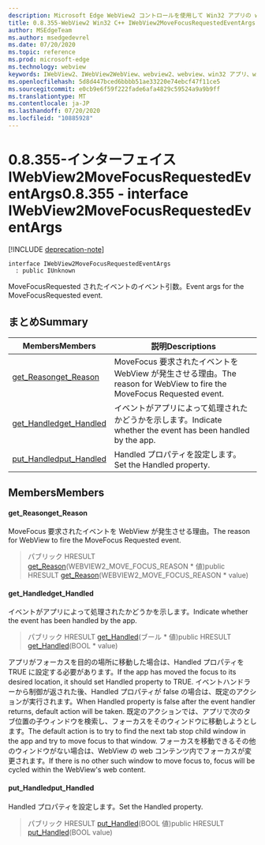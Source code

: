 ```yaml
---
description: Microsoft Edge WebView2 コントロールを使用して Win32 アプリの web コンテンツをホストする
title: 0.8.355-WebView2 Win32 C++ IWebView2MoveFocusRequestedEventArgs
author: MSEdgeTeam
ms.author: msedgedevrel
ms.date: 07/20/2020
ms.topic: reference
ms.prod: microsoft-edge
ms.technology: webview
keywords: IWebView2、IWebView2WebView、webview2、webview、win32 アプリ、win32、edge
ms.openlocfilehash: 5d8d447bced6bbbb51ae33220e74ebcf47f11ce5
ms.sourcegitcommit: e0cb9e6f59f222fade6afa4829c59524a9a9b9ff
ms.translationtype: MT
ms.contentlocale: ja-JP
ms.lasthandoff: 07/20/2020
ms.locfileid: "10885928"
---
```

# <span data-ttu-id="72187-104">0.8.355-インターフェイス IWebView2MoveFocusRequestedEventArgs</span><span class="sxs-lookup"><span data-stu-id="72187-104">0.8.355 - interface IWebView2MoveFocusRequestedEventArgs</span></span> 

[!INCLUDE [deprecation-note](../../includes/deprecation-note.md)]

```
interface IWebView2MoveFocusRequestedEventArgs
  : public IUnknown
```

<span data-ttu-id="72187-105">MoveFocusRequested されたイベントのイベント引数。</span><span class="sxs-lookup"><span data-stu-id="72187-105">Event args for the MoveFocusRequested event.</span></span>

## <span data-ttu-id="72187-106">まとめ</span><span class="sxs-lookup"><span data-stu-id="72187-106">Summary</span></span>

 <span data-ttu-id="72187-107">Members</span><span class="sxs-lookup"><span data-stu-id="72187-107">Members</span></span>                        | <span data-ttu-id="72187-108">説明</span><span class="sxs-lookup"><span data-stu-id="72187-108">Descriptions</span></span>
--------------------------------|---------------------------------------------
[<span data-ttu-id="72187-109">get_Reason</span><span class="sxs-lookup"><span data-stu-id="72187-109">get_Reason</span></span>](#get_reason) | <span data-ttu-id="72187-110">MoveFocus 要求されたイベントを WebView が発生させる理由。</span><span class="sxs-lookup"><span data-stu-id="72187-110">The reason for WebView to fire the MoveFocus Requested event.</span></span>
[<span data-ttu-id="72187-111">get_Handled</span><span class="sxs-lookup"><span data-stu-id="72187-111">get_Handled</span></span>](#get_handled) | <span data-ttu-id="72187-112">イベントがアプリによって処理されたかどうかを示します。</span><span class="sxs-lookup"><span data-stu-id="72187-112">Indicate whether the event has been handled by the app.</span></span>
[<span data-ttu-id="72187-113">put_Handled</span><span class="sxs-lookup"><span data-stu-id="72187-113">put_Handled</span></span>](#put_handled) | <span data-ttu-id="72187-114">Handled プロパティを設定します。</span><span class="sxs-lookup"><span data-stu-id="72187-114">Set the Handled property.</span></span>

## <span data-ttu-id="72187-115">Members</span><span class="sxs-lookup"><span data-stu-id="72187-115">Members</span></span>

#### <span data-ttu-id="72187-116">get_Reason</span><span class="sxs-lookup"><span data-stu-id="72187-116">get_Reason</span></span> 

<span data-ttu-id="72187-117">MoveFocus 要求されたイベントを WebView が発生させる理由。</span><span class="sxs-lookup"><span data-stu-id="72187-117">The reason for WebView to fire the MoveFocus Requested event.</span></span>

> <span data-ttu-id="72187-118">パブリック HRESULT [get_Reason](#get_reason)(WEBVIEW2_MOVE_FOCUS_REASON \* 値)</span><span class="sxs-lookup"><span data-stu-id="72187-118">public HRESULT [get_Reason](#get_reason)(WEBVIEW2_MOVE_FOCUS_REASON \* value)</span></span>

#### <span data-ttu-id="72187-119">get_Handled</span><span class="sxs-lookup"><span data-stu-id="72187-119">get_Handled</span></span> 

<span data-ttu-id="72187-120">イベントがアプリによって処理されたかどうかを示します。</span><span class="sxs-lookup"><span data-stu-id="72187-120">Indicate whether the event has been handled by the app.</span></span>

> <span data-ttu-id="72187-121">パブリック HRESULT [get_Handled](#get_handled)(ブール \* 値)</span><span class="sxs-lookup"><span data-stu-id="72187-121">public HRESULT [get_Handled](#get_handled)(BOOL \* value)</span></span>

<span data-ttu-id="72187-122">アプリがフォーカスを目的の場所に移動した場合は、Handled プロパティを TRUE に設定する必要があります。</span><span class="sxs-lookup"><span data-stu-id="72187-122">If the app has moved the focus to its desired location, it should set Handled property to TRUE.</span></span> <span data-ttu-id="72187-123">イベントハンドラーから制御が返された後、Handled プロパティが false の場合は、既定のアクションが実行されます。</span><span class="sxs-lookup"><span data-stu-id="72187-123">When Handled property is false after the event handler returns, default action will be taken.</span></span> <span data-ttu-id="72187-124">既定のアクションでは、アプリで次のタブ位置の子ウィンドウを検索し、フォーカスをそのウィンドウに移動しようとします。</span><span class="sxs-lookup"><span data-stu-id="72187-124">The default action is to try to find the next tab stop child window in the app and try to move focus to that window.</span></span> <span data-ttu-id="72187-125">フォーカスを移動できるその他のウィンドウがない場合は、WebView の web コンテンツ内でフォーカスが変更されます。</span><span class="sxs-lookup"><span data-stu-id="72187-125">If there is no other such window to move focus to, focus will be cycled within the WebView's web content.</span></span>

#### <span data-ttu-id="72187-126">put_Handled</span><span class="sxs-lookup"><span data-stu-id="72187-126">put_Handled</span></span> 

<span data-ttu-id="72187-127">Handled プロパティを設定します。</span><span class="sxs-lookup"><span data-stu-id="72187-127">Set the Handled property.</span></span>

> <span data-ttu-id="72187-128">パブリック HRESULT [put_Handled](#put_handled)(BOOL 値)</span><span class="sxs-lookup"><span data-stu-id="72187-128">public HRESULT [put_Handled](#put_handled)(BOOL value)</span></span>

